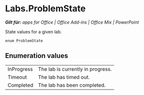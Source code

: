 
# Labs.ProblemState

 _**Gilt für:** apps for Office | Office Add-ins | Office Mix | PowerPoint_

State values for a given lab.

```
enum ProblemState
```


## Enumeration values


|||
|:-----|:-----|
|InProgress|The lab is currently in progress.|
|Timeout|The lab has timed out.|
|Completed|The lab has been completed.|
